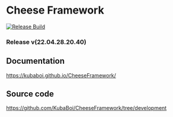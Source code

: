 # Cheese Framework

[![Release Build](https://github.com/KubaBoi/CheeseFramework/actions/workflows/realeaseDate.yml/badge.svg?branch=main)](https://github.com/KubaBoi/CheeseFramework/actions/workflows/realeaseDate.yml)

### Release v(22.04.28.20.40)

## Documentation

https://kubaboi.github.io/CheeseFramework/

## Source code

https://github.com/KubaBoi/CheeseFramework/tree/development